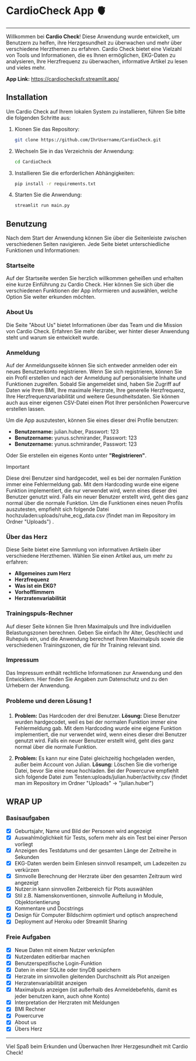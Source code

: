 # CardioCheck App 🫀
---

Willkommen bei **Cardio Check**! Diese Anwendung wurde entwickelt, um Benutzern zu helfen, ihre Herzgesundheit zu überwachen und mehr über verschiedene Herzthemen zu erfahren. Cardio Check bietet eine Vielzahl von Tools und Informationen, die es Ihnen ermöglichen, EKG-Daten zu analysieren, Ihre Herzfrequenz zu überwachen, informative Artikel zu lesen und vieles mehr.



**App Link:** https://cardiochecksfr.streamlit.app/


## Installation

Um Cardio Check auf Ihrem lokalen System zu installieren, führen Sie bitte die folgenden Schritte aus:

1. Klonen Sie das Repository:
    ```bash
    git clone https://github.com/IhrUsername/CardioCheck.git
    ```
2. Wechseln Sie in das Verzeichnis der Anwendung:
    ```bash
    cd CardioCheck
    ```
3. Installieren Sie die erforderlichen Abhängigkeiten:
    ```bash
    pip install -r requirements.txt
    ```
4. Starten Sie die Anwendung:
    ```bash
    streamlit run main.py
    ```

## Benutzung

Nach dem Start der Anwendung können Sie über die Seitenleiste zwischen verschiedenen Seiten navigieren. Jede Seite bietet unterschiedliche Funktionen und Informationen:

### Startseite

Auf der Startseite werden Sie herzlich willkommen geheißen und erhalten eine kurze Einführung zu Cardio Check. Hier können Sie sich über die verschiedenen Funktionen der App informieren und auswählen, welche Option Sie weiter erkunden möchten.

### About Us

Die Seite "About Us" bietet Informationen über das Team und die Mission von Cardio Check. Erfahren Sie mehr darüber, wer hinter dieser Anwendung steht und warum sie entwickelt wurde.

### Anmeldung

Auf der Anmeldungsseite können Sie sich entweder anmelden oder ein neues Benutzerkonto registrieren. Wenn Sie sich registrieren, können Sie ein Profil erstellen und nach der Anmeldung auf personalisierte Inhalte und Funktionen zugreifen. Sobald Sie angemeldet sind, haben Sie Zugriff auf Daten wie Ihren BMI, Ihre maximale Herzrate, Ihre generelle Herzfrequenz, Ihre Herzfrequenzvariabilität und weitere Gesundheitsdaten. Sie können auch aus einer eigenen CSV-Datei einen Plot Ihrer persönlichen Powercurve erstellen lassen.

Um die App auszutesten, können Sie eines dieser drei Profile benutzen:
- **Benutzername:** julian.huber, Passwort: 123
- **Benutzername:** yunus.schmirander, Passwort: 123
- **Benutzername:** yunus.schmirander, Passwort: 123

Oder Sie erstellen ein eigenes Konto unter **"Registrieren"**. 

> [!IMPORTANT]
> Diese drei Benutzer sind hardgecodet, weil es bei der normalen Funktion immer eine Fehlermeldung gab. Mit dem Hardcoding wurde eine eigene Funktion implementiert, die nur verwendet wird, wenn eines dieser drei Benutzer genutzt wird. Falls ein neuer Benutzer erstellt wird, geht dies ganz normal über die normale Funktion. Um die Funktionen eines neuen Profils auszutesten, empfiehlt sich folgende Datei hochzuladen:uploads/ruhe_ecg_data.csv (findet man im Repository im Ordner "Uploads") .

### Über das Herz

Diese Seite bietet eine Sammlung von informativen Artikeln über verschiedene Herzthemen. Wählen Sie einen Artikel aus, um mehr zu erfahren:
- **Allgemeines zum Herz**
- **Herzfrequenz**
- **Was ist ein EKG?**
- **Vorhofflimmern**
- **Herzratenvariabilität**

### Trainingspuls-Rechner

Auf dieser Seite können Sie Ihren Maximalpuls und Ihre individuellen Belastungszonen berechnen. Geben Sie einfach Ihr Alter, Geschlecht und Ruhepuls ein, und die Anwendung berechnet Ihren Maximalpuls sowie die verschiedenen Trainingszonen, die für Ihr Training relevant sind.

### Impressum

Das Impressum enthält rechtliche Informationen zur Anwendung und den Entwicklern. Hier finden Sie Angaben zum Datenschutz und zu den Urhebern der Anwendung.

### Probleme und deren Lösung  :exclamation:

1. **Problem:** Das Hardcoden der drei Benutzer.
   **Lösung:** Diese Benutzer wurden hardgecodet, weil es bei der normalen Funktion immer eine Fehlermeldung gab. Mit dem Hardcoding wurde eine eigene Funktion implementiert, die nur verwendet wird, wenn eines dieser drei Benutzer genutzt wird. Falls ein neuer Benutzer erstellt wird, geht dies ganz normal über die normale Funktion.

2. **Problem:** Es kann nur eine Datei gleichzeitig hochgeladen werden, außer beim Account von Julian.
   **Lösung:** Löschen Sie die vorherige Datei, bevor Sie eine neue hochladen. Bei der Powercurve empfiehlt sich folgende Datei zum Testen:uploads/julian.huber/activity.csv (findet man im Repository im Ordner "Uploads" -> "julian.huber")

## WRAP UP

### Basisaufgaben

- [x] Geburtsjahr, Name und Bild der Personen wird angezeigt 
- [x] Auswahlmöglichkeit für Tests, sofern mehr als ein Test bei einer Person vorliegt 
- [x] Anzeigen des Testdatums und der gesamten Länge der Zeitreihe in Sekunden 
- [x] EKG-Daten werden beim Einlesen sinnvoll resampelt, um Ladezeiten zu verkürzen 
- [x] Sinnvolle Berechnung der Herzrate über den gesamten Zeitraum wird angezeigt 
- [x] Nutzer:in kann sinnvollen Zeitbereich für Plots auswählen 
- [x] Stil z.B. Namenskonventionen, sinnvolle Aufteilung in Module, Objektorientierung 
- [x] Kommentare und Docstrings 
- [x] Design für Computer Bildschirm optimiert und optisch ansprechend
- [x] Deployment auf Heroku oder Streamlit Sharing 

### Freie Aufgaben

- [x] Neue Daten mit einem Nutzer verknüpfen
- [x] Nutzerdaten editierbar machen
- [x] Benutzerspezifische Login-Funktion
- [x] Daten in einer SQLite oder tinyDB speichern 
- [x] Herzrate im sinnvollen gleitenden Durchschnitt als Plot anzeigen
- [x] Herzratenvariabilität anzeigen 
- [x] Maximalpuls anzeigen (ist außerhalb des Anmeldebefehls, damit es jeder benutzen kann, auch ohne Konto)
- [x] Interpretation der Herzraten mit Meldungen
- [x] BMI Rechner
- [x] Powercurve
- [x] About us
- [x] Übers Herz

---

Viel Spaß beim Erkunden und Überwachen Ihrer Herzgesundheit mit Cardio Check!
